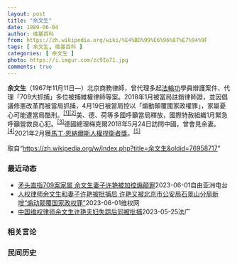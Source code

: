 ```yaml
---
layout: post
title: "余文生"
date: 1989-06-04
author: 维基百科
from: https://zh.wikipedia.org/wiki/%E4%BD%99%E6%96%87%E7%94%9F
tags: [ 余文生, 维基百科 ]
categories: [ 余文生 ]
photo: https://i.imgur.com/zc9Io71.jpg
comments: true
---
```

<div class="mw-parser-output">
<p><b>余文生</b>（1967年11月11日<span class="useeditintro" title="Template:BLP editintro">—</span>）北京商務律師，曾代理多起<a href="/wiki/%E6%B3%95%E8%BC%AA%E5%8A%9F" class="mw-redirect" title="法輪功">法輪功</a>學員辯護案件、代理「709大抓捕」多位被捕維權律師等案。2018年1月被當局註銷律師證，並因倡議修憲改革而被當局抓捕，4月19日被當局控以「煽動顛覆國家政權罪」，家屬憂心可能遭當局酷刑。<sup id="cite_ref-EPO0420_1-0" class="reference"><a href="#cite_note-EPO0420-1">[1]</a></sup><sup id="cite_ref-bbc17_2-0" class="reference"><a href="#cite_note-bbc17-2">[2]</a></sup>美、德、荷等多國呼籲當局釋放，國際特赦組織1月緊急呼籲營救良心犯。<sup id="cite_ref-amnesty_3-0" class="reference"><a href="#cite_note-amnesty-3">[3]</a></sup>德國總理梅克爾2018年5月24日訪問中國，曾會見余妻。<sup id="cite_ref-4" class="reference"><a href="#cite_note-4">[4]</a></sup>2021年2月獲<a href="/wiki/%E9%A9%AC%E4%B8%81%C2%B7%E6%81%A9%E7%BA%B3%E5%B0%94%E6%96%AF%E4%BA%BA%E6%9D%83%E6%8D%8D%E5%8D%AB%E8%80%85%E5%A5%96" title="马丁·恩纳尔斯人权捍卫者奖">馬丁·恩納爾斯人權捍衛者獎</a>。<sup id="cite_ref-5" class="reference"><a href="#cite_note-5">[5]</a></sup>
</p>
</div><!--esi <esi:include src="/esitest-fa8a495983347898/content" /> --><noscript><img src="//zh.wikipedia.org/wiki/Special:CentralAutoLogin/start?type=1x1" alt="" title="" width="1" height="1" style="border: none; position: absolute;"></noscript>
<div class="printfooter" data-nosnippet="">取自“<a dir="ltr" href="https://zh.wikipedia.org/w/index.php?title=余文生&amp;oldid=76958717">https://zh.wikipedia.org/w/index.php?title=余文生&amp;oldid=76958717</a>”</div><div id="recent-news"><h3>最近动态</h3><ul><li><a href="https://nodebe4.github.io/waimei/2023-06-01/%E7%9F%9B%E5%A4%B4%E7%9B%B4%E6%8C%87709%E6%A1%88%E5%AE%B6%E5%B1%9E-%E4%BD%99%E6%96%87%E7%94%9F%E5%A6%BB%E5%AD%90%E8%AE%B8%E8%89%B3%E8%A2%AB%E5%8A%A0%E6%8E%A7%E7%85%BD%E9%A2%A0%E7%BD%AA" title="矛头直指709案家属 余文生妻子许艳被加控煽颠罪—— 被加控&quot;煽颠&quot;的许艳与丈夫余文生合影 推特/余文生律师妻子许艳 @xuyan709 因涉嫌寻衅滋事被批捕的中国维权律师余...">矛头直指709案家属 余文生妻子许艳被加控煽颠罪</a><time>2023-06-01</time><a class="tag">自由亚洲电台</a></li>
<li><a href="https://nodebe4.github.io/waimei/2023-06-01/%E4%BA%BA%E6%9D%83%E5%BE%8B%E5%B8%88%E4%BD%99%E6%96%87%E7%94%9F%E5%92%8C%E5%A6%BB%E5%AD%90%E8%AE%B8%E8%89%B3%E8%A2%AB%E6%89%B9%E6%8D%95%E5%90%8E-%E8%AE%B8%E8%89%B3%E5%8F%88%E8%A2%AB%E5%8C%97%E4%BA%AC%E5%B8%82%E5%85%AC%E5%AE%89%E5%B1%80%E7%9F%B3%E6%99%AF%E5%B1%B1%E5%88%86%E5%B1%80%E6%96%B0%E5%A2%9E-%E7%85%BD%E5%8A%A8%E9%A2%A0%E8%A6%86%E5%9B%BD%E5%AE%B6%E6%94%BF%E6%9D%83%E7%BD%AA" title="人权律师余文生和妻子许艳被批捕后 许艳又被北京市公安局石景山分局新增“煽动颠覆国家政权罪”—— &nbsp;（维权网信息中心报道）2023年6月1日，本网获悉：人权律师余文生和妻子许艳被批捕后，许艳又被北...">人权律师余文生和妻子许艳被批捕后 许艳又被北京市公安局石景山分局新增“煽动颠覆国家政权罪”</a><time>2023-06-01</time><a class="tag">维权网</a></li>
<li><a href="https://nodebe4.github.io/waimei/2023-05-25/%E4%B8%AD%E5%9B%BD%E7%BB%B4%E6%9D%83%E5%BE%8B%E5%B8%88%E4%BD%99%E6%96%87%E7%94%9F%E8%AE%B8%E8%89%B3%E5%A4%AB%E5%A6%87%E5%A4%B1%E8%B8%AA%E5%90%8E%E5%90%8C%E8%A2%AB%E6%89%B9%E6%8D%95" title="中国维权律师余文生许艳夫妇失踪后同被批捕—— 25/05/2023 - 23:00 5月22日的消息显示：中国维权律师余文生与太太许艳失踪一个多月后，家属正式接获当局通知，二人因涉寻衅滋事同被批...">中国维权律师余文生许艳夫妇失踪后同被批捕</a><time>2023-05-25</time><a class="tag">法广</a></li>
</ul></div><div id="open-opinion"><h3>相关言论</h3><ul></ul></div><div id="mjls-record"><h3>民间历史</h3><ul></ul></div>